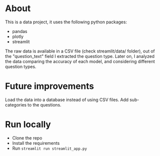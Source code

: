 # About
This is a data project, it uses the following python packages:
 - pandas
 - plotly
 - streamlit

The raw data is available in a CSV file (check streamlit/data/ folder), out of the "question_text" field I extracted the question type.
Later on, I analyzed the data comparing the accuracy of each model, and considering different question types.

# Future improvements
Load the data into a database instead of using CSV files.
Add sub-categories to the questions.

# Run locally
 - Clone the repo
 - Install the requirements
 - Run `streamlit run streamlit_app.py`
